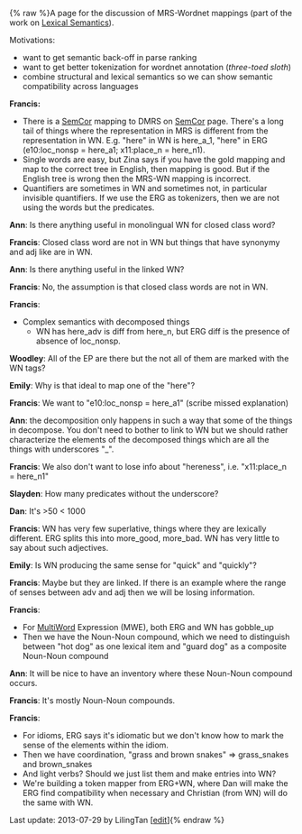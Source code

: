 {% raw %}A page for the discussion of MRS-Wordnet mappings (part of the work on
[Lexical Semantics](https://blog.inductorsoftware.com/docsproto/garage/LexsemTop)).

Motivations:

- want to get semantic back-off in parse ranking
- want to get better tokenization for wordnet annotation (*three-toed
sloth*)
- combine structural and lexical semantics so we can show semantic
compatibility across languages

**Francis:**

- There is a [SemCor](https://blog.inductorsoftware.com/docsproto/home/SemCor) mapping to DMRS on [SemCor](https://blog.inductorsoftware.com/docsproto/home/SemCor)
page. There's a long tail of things where the representation in MRS
is different from the representation in WN. E.g. "here" in WN is
here\_a\_1, "here" in ERG (e10:loc\_nonsp = here\_a1; x11:place\_n =
here\_n1).
- Single words are easy, but Zina says if you have the gold mapping
and map to the correct tree in English, then mapping is good. But if
the English tree is wrong then the MRS-WN mapping is incorrect.
- Quantifiers are sometimes in WN and sometimes not, in particular
invisible quantifiers. If we use the ERG as tokenizers, then we are
not using the words but the predicates.

**Ann**: Is there anything useful in monolingual WN for closed class
word?

**Francis**: Closed class word are not in WN but things that have
synonymy and adj like are in WN.

**Ann**: Is there anything useful in the linked WN?

**Francis**: No, the assumption is that closed class words are not in
WN.

**Francis**:

- Complex semantics with decomposed things
  - WN has here\_adv is diff from here\_n, but ERG diff is the
presence of absence of loc\_nonsp.

**Woodley**: All of the EP are there but the not all of them are marked
with the WN tags?

**Emily**: Why is that ideal to map one of the "here"?

**Francis**: We want to "e10:loc\_nonsp = here\_a1" (scribe missed
explanation)

**Ann**: the decomposition only happens in such a way that some of the
things in decompose. You don't need to bother to link to WN but we
should rather characterize the elements of the decomposed things which
are all the things with underscores "\_".

**Francis**: We also don't want to lose info about "hereness", i.e.
"x11:place\_n = here\_n1"

**Slayden**: How many predicates without the underscore?

**Dan**: It's &gt;50 &lt; 1000

**Francis**: WN has very few superlative, things where they are
lexically different. ERG splits this into more\_good, more\_bad. WN has
very little to say about such adjectives.

**Emily**: Is WN producing the same sense for "quick" and "quickly"?

**Francis**: Maybe but they are linked. If there is an example where the
range of senses between adv and adj then we will be losing information.

**Francis**:

- For [MultiWord](/MultiWord) Expression (MWE), both ERG and WN has
gobble\_up
- Then we have the Noun-Noun compound, which we need to distinguish
between "hot dog" as one lexical item and "guard dog" as a composite
Noun-Noun compound

**Ann**: It will be nice to have an inventory where these Noun-Noun
compound occurs.

**Francis**: It's mostly Noun-Noun compounds.

**Francis**:

- For idioms, ERG says it's idiomatic but we don't know how to mark
the sense of the elements within the idiom.
- Then we have coordination, "grass and brown snakes" =&gt;
grass\_snakes and brown\_snakes
- And light verbs? Should we just list them and make entries into WN?
- We're building a token mapper from ERG+WN, where Dan will make the
ERG find compatibility when necessary and Christian (from WN) will
do the same with WN.

Last update: 2013-07-29 by LilingTan [[edit](https://github.com/delph-in/docs/wiki/SaarlandMrsWordnet/_edit)]{% endraw %}